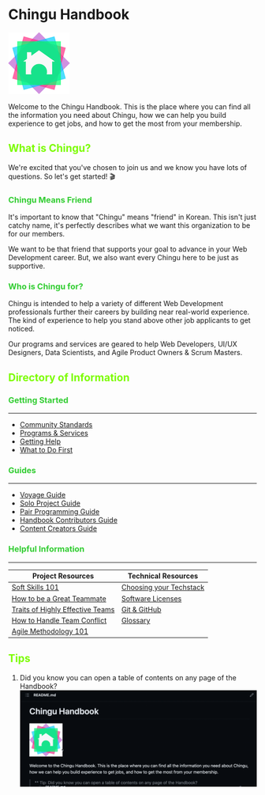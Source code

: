 <style>
  h2 {
    color: lawngreen;
  }

  h3 {
    color: limegreen;
  }

  h4 {
    color: mediumseagreen;
  }
</style>

# Chingu Handbook

![Chingu Logo](./assets/chingu_logo.png)

Welcome to the Chingu Handbook. This is the place where you can find all the
information you need about Chingu, how we can help you build experience to get
jobs, and how to get the most from your membership.

## What is Chingu?

We're excited that you've chosen to join us and we know you have lots of 
questions. So let's get started! 🎬

### Chingu Means Friend

It's important to know that "Chingu" means "friend" in Korean. This isn't just
catchy name, it's perfectly describes what we want this organization to be for
our members. 

We want to be that friend that supports your goal to advance in
your Web Development career. But, we also want every Chingu here to be just as
supportive.

### Who is Chingu for?

Chingu is intended to help a variety of different Web Development professionals
further their careers by building near real-world experience. The kind of
experience to help you stand above other job applicants to get noticed.

Our programs and services are geared to help Web Developers, UI/UX Designers,
Data Scientists, and Agile Product Owners & Scrum Masters.

## Directory of Information

### Getting Started
---

* [Community Standards](./docs/gettingstarted/communitystds.md)
* [Programs & Services](./docs/gettingstarted/programs.md)
* [Getting Help](./docs/gettingstarted/gettinghelp.md)
* [What to Do First](./docs/gettingstarted/whattodofirst.md)

### Guides
---

- [Voyage Guide](./docs/guides/voyage/voyage.md)
- [Solo Project Guide](./docs/guides/soloproject/soloproject.md)
- [Pair Programming Guide](./docs/guides/pairprog/pairprog.md)
- [Handbook Contributors Guide](./docs/guides/contributors/contributors.md)
- [Content Creators Guide](./docs/guides/contentcreator/contentcreator.md) 

### Helpful Information
---

| Project Resources | Technical Resources |
| --- | --- |
| [Soft Skills 101](./docs/resources/projresources/softskills101.md) | [Choosing your Techstack](./docs/resources/techresources/techstack.md) |
| [How to be a Great Teammate](./docs/resources/projresources/greatteammate.md) | [Software Licenses](./docs/resources/techresources/softwarelicenses.md) |
| [Traits of Highly Effective Teams](./docs/resources/projresources/effectiveteams.md) | [Git & GitHub](./docs/resources/techresources/gitgithub.md) |
| [How to Handle Team Conflict](./docs/resources/projresources/teamconflict.md) | [Glossary](./docs/resources/glossary/glossary.md) |
| [Agile Methodology 101](./docs/resources/projresources/agile101.md) | |

## Tips

1. Did you know you can open a table of contents on any page of the Handbook?
   ![open a table of contents](./assets/How_to_open_TOC.gif)